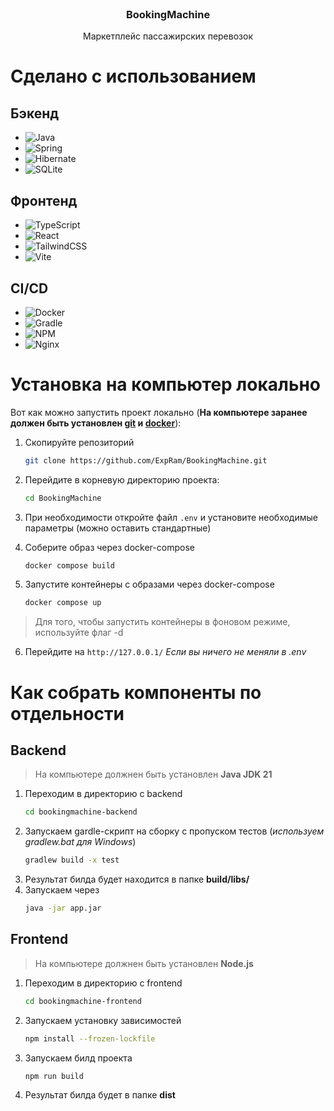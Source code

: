 <br />
<div align="center">
<h3>BookingMachine</h3>
  <p>
    Маркетплейс пассажирских перевозок
  </p>
</div>

# Сделано с использованием

## Бэкенд
* ![Java](https://img.shields.io/badge/java-%23ED8B00.svg?style=for-the-badge&logo=openjdk&logoColor=white)
* ![Spring](https://img.shields.io/badge/spring-%236DB33F.svg?style=for-the-badge&logo=spring&logoColor=white)
* ![Hibernate](https://img.shields.io/badge/Hibernate-59666C?style=for-the-badge&logo=Hibernate&logoColor=white)
* ![SQLite](https://img.shields.io/badge/sqlite-%2307405e.svg?style=for-the-badge&logo=sqlite&logoColor=white)

## Фронтенд
* ![TypeScript](https://img.shields.io/badge/typescript-%23007ACC.svg?style=for-the-badge&logo=typescript&logoColor=white)
* ![React](https://img.shields.io/badge/react-%2320232a.svg?style=for-the-badge&logo=react&logoColor=%2361DAFB)
* ![TailwindCSS](https://img.shields.io/badge/tailwindcss-%2338B2AC.svg?style=for-the-badge&logo=tailwind-css&logoColor=white)
* ![Vite](https://img.shields.io/badge/vite-%23646CFF.svg?style=for-the-badge&logo=vite&logoColor=white)

## CI/CD
* ![Docker](https://img.shields.io/badge/docker-%230db7ed.svg?style=for-the-badge&logo=docker&logoColor=white)
* ![Gradle](https://img.shields.io/badge/Gradle-02303A.svg?style=for-the-badge&logo=Gradle&logoColor=white)
* ![NPM](https://img.shields.io/badge/NPM-%23CB3837.svg?style=for-the-badge&logo=npm&logoColor=white)
* ![Nginx](https://img.shields.io/badge/nginx-%23009639.svg?style=for-the-badge&logo=nginx&logoColor=white)

# Установка на компьютер локально

Вот как можно запустить проект локально (**На компьютере заранее должен быть установлен [git](https://git-scm.com/) и [docker](https://www.docker.com/)**):
1. Скопируйте репозиторий
    ```sh
    git clone https://github.com/ExpRam/BookingMachine.git
    ```

2. Перейдите в корневую директорию проекта:
    ```sh
    cd BookingMachine
    ```

3. При необходимости откройте файл `.env` и установите необходимые параметры (можно оставить стандартные)

4. Соберите образ через docker-compose
    ```sh
    docker compose build
    ```

5. Запустите контейнеры с образами через docker-compose
    ```sh
    docker compose up
    ```

> Для того, чтобы запустить контейнеры в фоновом режиме, используйте флаг -d
    
6. Перейдите на `http://127.0.0.1/` *Если вы ничего не меняли в .env*

# Как собрать компоненты по отдельности

## Backend

> На компьютере должнен быть установлен **Java JDK 21**
1. Переходим в директорию с backend
    ```sh
    cd bookingmachine-backend
    ```
2. Запускаем gardle-скрипт на сборку с пропуском тестов (*используем gradlew.bat для Windows*)
    ```sh
    gradlew build -x test
    ```
3. Результат билда будет находится в папке **build/libs/**
4. Запускаем через
    ```sh
    java -jar app.jar
    ```

## Frontend

> На компьютере должнен быть установлен **Node.js**
1. Переходим в директорию с frontend
    ```sh
    cd bookingmachine-frontend
    ```
2. Запускаем установку зависимостей
    ```sh
    npm install --frozen-lockfile
    ```
3. Запускаем билд проекта
    ```sh
    npm run build
    ```
4. Результат билда будет в папке **dist**
